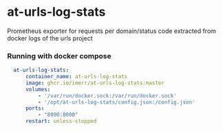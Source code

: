 at-urls-log-stats
===
Prometheus exporter for requests per domain/status code extracted from docker logs of the urls project


### Running with docker compose

```yaml
  at-urls-log-stats:
      container_name: at-urls-log-stats
      image: ghcr.io/imerr/at-urls-log-stats:master
      volumes:
          - '/var/run/docker.sock:/var/run/docker.sock'
          - '/opt/at-urls-log-stats/config.json:/config.json'
      ports:
          - "8000:8000"
      restart: unless-stopped
```

